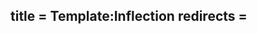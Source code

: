 title = Template:Inflection
redirects =
---

<span data-type="inflection" data-children="object" hidden>
<span data-name="id" data-children="string">{{{id|}}}</span>
</span>